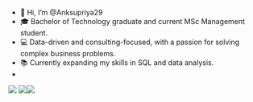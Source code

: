 - 👋 Hi, I’m @Anksupriya29
- 🎓 Bachelor of Technology graduate and current MSc Management student.
- 💻 Data-driven and consulting-focused, with a passion for solving complex business problems.
- 📚 Currently expanding my skills in SQL and data analysis.
- 
<a href="https://www.instagram.com/_.anksu._/" target="_blank"><img src="https://img.icons8.com/color/48/000000/instagram-new--v1.png"/></a>
<a href="https://www.linkedin.com/in/anksupriya-banerjee-b12758221/" target="_blank"><img src="https://img.icons8.com/color/48/000000/linkedin.png"/></a><a href="https://twitter.com/anksupriya/" target="_blank"><img src="https://img.icons8.com/color/48/000000/twitter--v1.png"/>

<!---
Anksupriya29/Anksupriya29 is a ✨ special ✨ repository because its `README.md` (this file) appears on your GitHub profile.
You can click the Preview link to take a look at your changes.
--->
